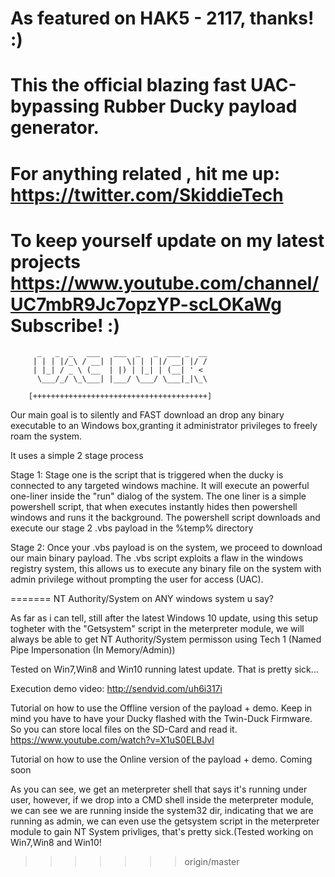 As featured on HAK5 - 2117, thanks! :) 
=======
This the official blazing fast UAC-bypassing Rubber Ducky payload generator.
=======
For anything related , hit me up: https://twitter.com/SkiddieTech
=======
To keep yourself update on my latest projects 
https://www.youtube.com/channel/UC7mbR9Jc7opzYP-scLOKaWg
Subscribe! :)
=======


          _   _  _   ___   ___  _   _  ___ _  __
         | | | |/_\ / __| |   \| | | |/ __| |/ /
         | |_| / _ \ (__  | |) | |_| | (__| ' <
          \___/_/ \_\___| |___/ \___/ \___|_|\_\

        [+++++++++++++++++++++++++++++++++++++++]
        

Our main goal is to silently and FAST download an drop any binary executable to an Windows box,granting it administrator privileges to freely roam the system.

It uses a simple 2 stage process

Stage 1:
Stage one is the script that is triggered when the ducky is connected to any targeted windows machine.
It will execute an powerful one-liner inside the "run" dialog of the system.
The one liner is a simple powershell script, that when executes instantly hides then powershell windows and runs it the background.
The powershell script downloads and execute our stage 2 .vbs payload in the %temp% directory

Stage 2:
Once your .vbs payload is on the system, we proceed to download our main binary payload. The .vbs script exploits a flaw in the windows registry system, this allows us to execute any binary file on the system with admin privilege without prompting the user for access (UAC).

=======
NT Authority/System on ANY windows system u say?

As far as i can tell, still after the latest Windows 10 update, using this setup togheter with the "Getsystem" script in the meterpreter module, we will always be able to get NT Authority/System permisson using Tech 1 (Named Pipe Impersonation (In Memory/Admin))

Tested on Win7,Win8 and Win10 running latest update.
That is pretty sick...

Execution demo video: http://sendvid.com/uh6i317i

Tutorial on how to use the Offline version of the payload + demo.
Keep in mind you have to have your Ducky flashed with the Twin-Duck Firmware.
So you can store local files on the SD-Card and read it.
https://www.youtube.com/watch?v=X1uS0ELBJvI


Tutorial on how to use the Online version of the payload + demo.
Coming soon

As you can see, we get an meterpreter shell that says it's running under user, however, if we drop into a CMD shell inside the meterpreter module, we can see we are running inside the system32 dir, indicating that we are running as admin, we can even use the getsystem script in the meterpreter module to gain NT System privliges, that's pretty sick.(Tested working on Win7,Win8 and Win10! 

>>>>>>> origin/master
